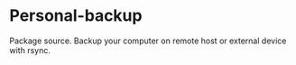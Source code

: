 Personal-backup
=======

Package source. Backup your computer on remote host or external device with rsync. 
